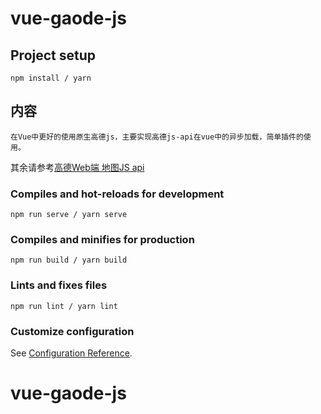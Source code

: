 # vue-gaode-js

## Project setup
```
npm install / yarn
```

## 内容
```
在Vue中更好的使用原生高德js，主要实现高德js-api在vue中的异步加载，简单插件的使用。
```
其余请参考[高德Web端 地图JS api](https://lbs.amap.com/api/javascript-api/summary)

### Compiles and hot-reloads for development
```
npm run serve / yarn serve
```

### Compiles and minifies for production
```
npm run build / yarn build
```

### Lints and fixes files
```
npm run lint / yarn lint
```

### Customize configuration
See [Configuration Reference](https://cli.vuejs.org/config/).

# vue-gaode-js
